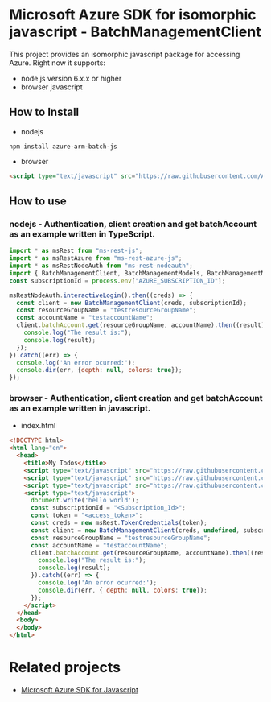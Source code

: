 # Microsoft Azure SDK for isomorphic javascript - BatchManagementClient
This project provides an isomorphic javascript package for accessing Azure. Right now it supports:
- node.js version 6.x.x or higher
- browser javascript

## How to Install

- nodejs
```
npm install azure-arm-batch-js
```
- browser
```html
<script type="text/javascript" src="https://raw.githubusercontent.com/Azure/azure-sdk-for-js/master/lib/services/azure-arm-batch-js/batchManagementClientBundle.js"></script>
```

## How to use

### nodejs - Authentication, client creation and get batchAccount as an example written in TypeScript.

```javascript
import * as msRest from "ms-rest-js";
import * as msRestAzure from "ms-rest-azure-js";
import * as msRestNodeAuth from "ms-rest-nodeauth";
import { BatchManagementClient, BatchManagementModels, BatchManagementMappers } from "azure-arm-batch-js";
const subscriptionId = process.env["AZURE_SUBSCRIPTION_ID"];

msRestNodeAuth.interactiveLogin().then((creds) => {
  const client = new BatchManagementClient(creds, subscriptionId);
  const resourceGroupName = "testresourceGroupName";
  const accountName = "testaccountName";
  client.batchAccount.get(resourceGroupName, accountName).then((result) => {
    console.log("The result is:");
    console.log(result);
  });
}).catch((err) => {
  console.log('An error ocurred:');
  console.dir(err, {depth: null, colors: true});
});
```

### browser - Authentication, client creation and get batchAccount as an example written in javascript.

- index.html
```html
<!DOCTYPE html>
<html lang="en">
  <head>
    <title>My Todos</title>
    <script type="text/javascript" src="https://raw.githubusercontent.com/Azure/ms-rest-js/master/msRestBundle.js"></script>
    <script type="text/javascript" src="https://raw.githubusercontent.com/Azure/ms-rest-js/master/msRestAzureBundle.js"></script>
    <script type="text/javascript" src="https://raw.githubusercontent.com/Azure/azure-sdk-for-js/master/lib/services/azure-arm-batch-js/batchManagementClientBundle.js"></script>
    <script type="text/javascript">
      document.write('hello world');
      const subscriptionId = "<Subscription_Id>";
      const token = "<access_token>";
      const creds = new msRest.TokenCredentials(token);
      const client = new BatchManagementClient(creds, undefined, subscriptionId);
      const resourceGroupName = "testresourceGroupName";
      const accountName = "testaccountName";
      client.batchAccount.get(resourceGroupName, accountName).then((result) => {
        console.log("The result is:");
        console.log(result);
      }).catch((err) => {
        console.log('An error ocurred:');
        console.dir(err, { depth: null, colors: true});
      });
    </script>
  </head>
  <body>
  </body>
</html>
```

# Related projects
 - [Microsoft Azure SDK for Javascript](https://github.com/Azure/azure-sdk-for-js)
